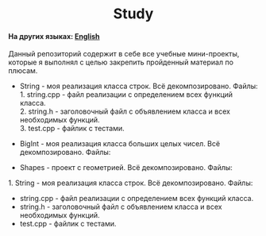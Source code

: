 <h1 align="center">Study</h1>
<h4>На других языках: <a href="https://github.com/AlferovKirill/Study/edit/main/README.md">English</a></h4>

<p>Данный репозиторий содержит в себе все учебные мини-проекты, которые я выполнял с целью закрепить пройденный материал по плюсам.</p>

<ul>
  <li><p>String - моя реализация класса строк. Всё декомпозировано. Файлы:<br>1. string.cpp - файл реализации с определением всех функций класса. <br>2. string.h - заголовочный файл с объявлением класса и всех необходимых функций.<br>3. test.cpp - файлик с тестами.</p></li>
  
  <li><p>BigInt - моя реализация класса больших целых чисел. Всё декомпозировано. Файлы:</p></li>
  <li><p>Shapes - проект с геометрией. Всё декомпозировано. Файлы:</p></li>
</ul>

<p>1. String - моя реализация класса строк. Всё декомпозировано. Файлы:</p>
<ul>
  <li>string.cpp - файл реализации с определением всех функций класса.</li>
  <li>string.h - заголовочный файл с объявлением класса и всех необходимых функций.</li>
  <li>test.cpp - файлик с тестами.</li>
</ul>
